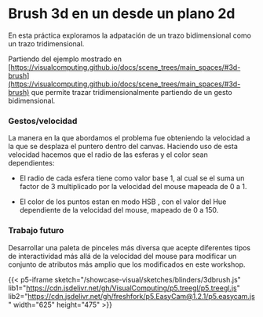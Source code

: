 # Brush 3d en un desde un plano 2d

En esta práctica exploramos la adpatación de un trazo bidimensional como un trazo tridimensional.

Partiendo del ejemplo mostrado en [https://visualcomputing.github.io/docs/scene_trees/main_spaces/#3d-brush](https://visualcomputing.github.io/docs/scene_trees/main_spaces/#3d-brush) que permite trazar tridimensionalmente partiendo de un gesto bidimensional.

### Gestos/velocidad
La manera en la que abordamos el problema fue obteniendo la velocidad a la que se desplaza el puntero dentro del canvas. Haciendo uso de esta velocidad hacemos que el radio de las esferas y el color sean dependientes:

- El radio de cada esfera tiene como valor base 1, al cual se el suma un factor de 3 multiplicado por la velocidad del mouse mapeada de 0 a 1.

- El color de los puntos estan en modo HSB , con el valor del  Hue dependiente de la velocidad del mouse, mapeado de 0 a 150. 

### Trabajo futuro

Desarrollar una paleta de pinceles más diversa que acepte diferentes tipos de interactividad más allá de la velocidad del mouse para modificar un conjunto de atributos más amplio que los modificados en este workshop.

{{< p5-iframe sketch="/showcase-visual/sketches/blinders/3dbrush.js" 
lib1="https://cdn.jsdelivr.net/gh/VisualComputing/p5.treegl/p5.treegl.js" 
lib2="https://cdn.jsdelivr.net/gh/freshfork/p5.EasyCam@1.2.1/p5.easycam.js" 
width="625" height="475" >}}

